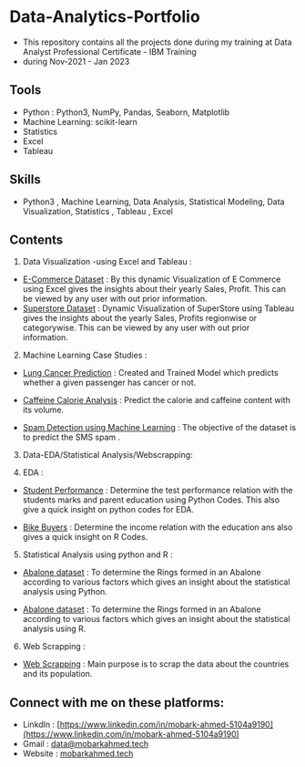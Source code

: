 # Data-Analytics-Portfolio
- This repository contains all the projects done during my training at Data Analyst Professional Certificate - IBM Training 
- during Nov-2021 - Jan 2023
## Tools
- Python : Python3, NumPy, Pandas, Seaborn, Matplotlib
- Machine Learning: scikit-learn
- Statistics
- Excel
- Tableau
## Skills
- Python3 , Machine Learning, Data Analysis, Statistical Modeling, Data Visualization, Statistics , Tableau , Excel
## Contents
1. Data Visualization -using Excel and Tableau :

- [E-Commerce Dataset]() : By this dynamic Visualization of E Commerce using Excel gives the insights about their yearly Sales, Profit. This can be viewed by any user with out prior information.
- [Superstore Dataset]() : Dynamic Visualization of SuperStore using Tableau gives the insights about the yearly Sales, Profits regionwise or categorywise. This can be viewed by any user with out prior information.
2. Machine Learning Case Studies :

- [Lung Cancer Prediction]() : Created and Trained Model which predicts whether a given passenger has cancer or not.

- [Caffeine Calorie Analysis]() : Predict the calorie and caffeine content with its volume.

- [Spam Detection using Machine Learning]() : The objective of the dataset is to predict the SMS spam .

3. Data-EDA/Statistical Analysis/Webscrapping:

4. EDA :

- [Student Performance]() : Determine the test performance relation with the students marks and parent education using Python Codes. This also give a quick insight on python codes for EDA.

- [Bike Buyers]() : Determine the income relation with the education ans also gives a quick insight on R Codes.

5. Statistical Analysis using python and R :

- [Abalone dataset]() : To determine the Rings formed in an Abalone according to various factors which gives an insight about the statistical analysis using Python.

- [Abalone dataset]() : To determine the Rings formed in an Abalone according to various factors which gives an insight about the statistical analysis using R.

6. Web Scrapping :

- [Web Scrapping]() : Main purpose is to scrap the data about the countries and its population.
## Connect with me on these platforms:
- LinkdIn : [https://www.linkedin.com/in/mobark-ahmed-5104a9190](https://www.linkedin.com/in/mobark-ahmed-5104a9190)
- Gmail : [data@mobarkahmed.tech](mailto:data@mobarkahmed.tech)
- Website : [mobarkahmed.tech](www.mobarkahmed.tech)
